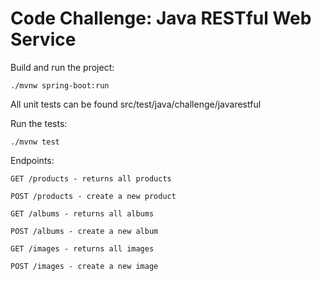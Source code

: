 # Code Challenge: Java RESTful Web Service

Build and run the project:
```
./mvnw spring-boot:run
```

All unit tests can be found src/test/java/challenge/javarestful

Run the tests:
```
./mvnw test
```

Endpoints:
```
GET /products - returns all products

POST /products - create a new product
```
```
GET /albums - returns all albums

POST /albums - create a new album
```
```
GET /images - returns all images

POST /images - create a new image
```

